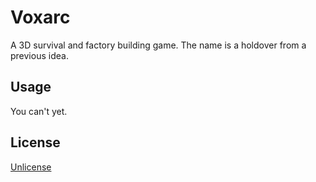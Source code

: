 # Voxarc

A 3D survival and factory building game. The name is a holdover from a previous idea.

## Usage

You can't yet.

## License

[Unlicense](https://unlicense.org/)
